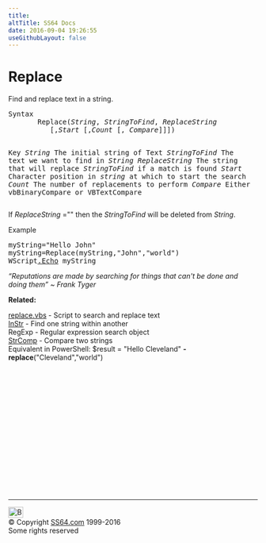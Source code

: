 ```yaml
---
title:
altTitle: SS64 Docs
date: 2016-09-04 19:26:55
useGithubLayout: false
---
```

<!-- #BeginLibraryItem "/Library/head_vb.lbi" --><!-- #EndLibraryItem --><h1>Replace</h1> 
<p>Find and replace text in a string.</p>
<pre>Syntax
       Replace(<i>String</i>, <i>StringToFind</i>, <i>ReplaceString
</i>          [,<i>Start</i> [,<i>Count </i>[, <i>Compare</i>]]])

Key
   <i>String</i>         The initial string of Text
   <i>StringToFind</i>   The text we want to find in <i>String</i>
   <i>ReplaceString</i>  The string that will replace <i>StringToFind</i> if a match is found
   <i>Start</i>          Character position in <i>string </i>at which to start the search
   <i>Count</i>          The number of replacements to perform
   <i>Compare</i>        Either vbBinaryCompare or VBTextCompare</pre>
<p>If <i>ReplaceString</i> ="" then the <i>StringToFind</i> will be deleted from <i>String</i>.</p>
<p>Example</p>
<pre>myString="Hello John"
myString=Replace(myString,"John","world")
WScript<a href="echo.html">.Echo</a> myString</pre>
<p class="quote"><i>“Reputations are made by searching for things that can't be done and doing them” ~ Frank Tyger</i></p>
<p><b>Related:</b></p>
<p><a href="syntax-replace.html">replace.vbs</a> - Script to search and replace text <br>
<a href="instr.html">InStr</a> - Find one string within another<br>
RegExp - Regular expression search object <br>
<a href="strcomp.html">StrComp</a> - Compare two strings<br>
Equivalent in PowerShell: <span class="code">$result = "Hello Cleveland" <b>-replace</b>("Cleveland","world")</span></p><!-- #BeginLibraryItem "/Library/foot_vb.lbi" --><p>
<!-- VB300 -->
<ins class="adsbygoogle" style="display:inline-block;width:300px;height:250px" data-ad-client="ca-pub-6140977852749469" data-ad-slot="1683739502"></ins>
<script>
(adsbygoogle = window.adsbygoogle || []).push({});
</script></p>
<hr>
<div id="bl" class="footer"><a href="replace.html#"><img src="../images/top.png" width="30" height="22" alt="Back to the Top"></a></div>
<div id="br" class="footer, tagline">© Copyright <a href="../index.html">SS64.com</a> 1999-2016<br>
Some rights reserved</div><!-- #EndLibraryItem -->

